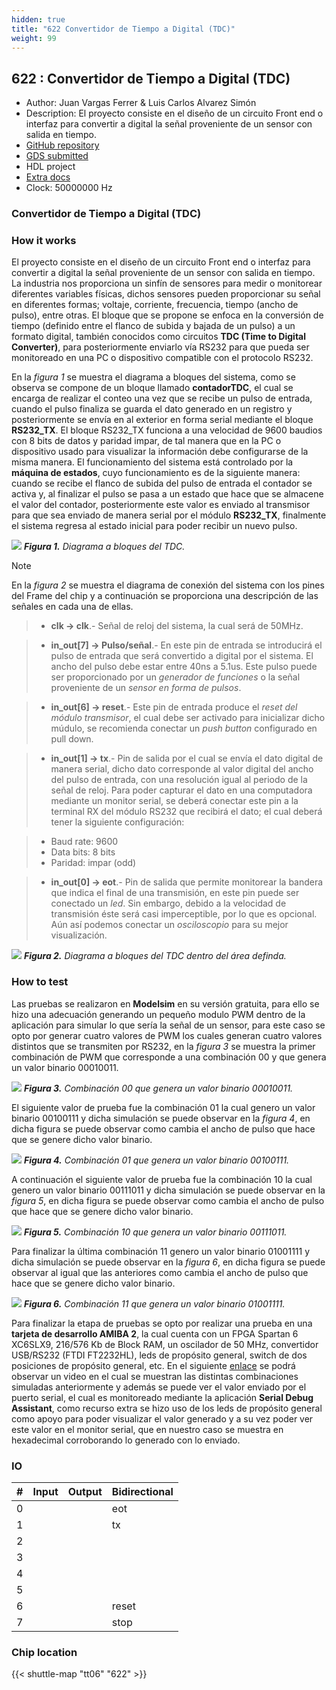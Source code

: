 ```yaml
---
hidden: true
title: "622 Convertidor de Tiempo a Digital (TDC)"
weight: 99
---
```


## 622 : Convertidor de Tiempo a Digital (TDC)

* Author: Juan Vargas Ferrer & Luis Carlos Alvarez Simón
* Description: El proyecto consiste en el diseño de un circuito Front end o interfaz para convertir a digital la señal proveniente de un sensor con salida en tiempo.
* [GitHub repository](https://github.com/jferrer08/latinpractice)
* [GDS submitted](https://github.com/jferrer08/latinpractice/actions/runs/8647119593)
* HDL project
* [Extra docs](None)
* Clock: 50000000 Hz

<!---

This file is used to generate your project datasheet. Please fill in the information below and delete any unused
sections.

You can also include images in this folder and reference them in the markdown. Each image must be less than
512 kb in size, and the combined size of all images must be less than 1 MB.
-->


### Convertidor de Tiempo a Digital (TDC)

### How it works

El proyecto consiste en el diseño de un circuito Front end o interfaz para convertir a digital la señal proveniente de un sensor con salida en tiempo. La industria nos proporciona un sinfín de sensores para medir o monitorear diferentes variables físicas, dichos sensores pueden proporcionar su señal en diferentes formas; voltaje, corriente, frecuencia, tiempo (ancho de pulso), entre otras. El bloque que se propone se enfoca en la conversión de tiempo (definido entre el flanco de subida y bajada de un pulso) a un formato digital, también conocidos como circuitos **TDC (Time to Digital Converter)**, para posteriormente enviarlo vía RS232 para que pueda ser monitoreado en una PC o dispositivo compatible con el protocolo RS232.

En la *figura 1* se muestra el diagrama a bloques del sistema, como se observa se compone de un bloque llamado **contadorTDC**, el cual se encarga de realizar el conteo una vez que se recibe un pulso de entrada, cuando el pulso finaliza se guarda el dato generado en un registro y posteriormente se envía en al exterior en forma serial mediante el bloque **RS232_TX**. El bloque RS232_TX funciona a una velocidad de 9600 baudios con 8 bits de datos y paridad impar, de tal manera que en la PC o dispositivo usado para visualizar la información debe configurarse de la misma manera. El funcionamiento del sistema está controlado por la **máquina de estados**, cuyo funcionamiento es de la siguiente manera: cuando se recibe el flanco de subida del pulso de entrada el contador se activa y, al finalizar el pulso se pasa a un estado que hace que se almacene el valor del contador, posteriormente este valor es enviado al transmisor para que sea enviado de manera serial por el módulo **RS232_TX**, finalmente el sistema regresa al estado inicial para poder recibir un nuevo pulso.

![](topTDC.png)
***Figura 1.** Diagrama a bloques del TDC.*

> [!NOTE]
> En la *figura 2* se muestra el diagrama de conexión del sistema con los pines del Frame del chip y a continuación se proporciona una descripción de las señales en cada una de ellas.

> - **clk -> clk**.- Señal de reloj del sistema, la cual será de 50MHz.

> - **in_out[7] -> Pulso/señal**.- En este pin de entrada se introducirá el pulso de entrada que será convertido a digital por el sistema. El ancho del pulso debe estar entre 40ns a 5.1us. Este pulso puede ser proporcionado por un *generador de funciones* o la señal proveniente de un *sensor en forma de pulsos*.

> - **in_out[6] -> reset**.- Este pin de entrada produce el *reset del módulo transmisor*, el cual debe ser activado para inicializar dicho múdulo, se recomienda conectar un *push button* configurado en pull down.

> - **in_out[1] -> tx**.- Pin de salida por el cual se envía el dato digital de manera serial, dicho dato corresponde al valor digital del ancho del pulso de entrada, con una resolución igual al periodo de la señal de reloj. Para poder capturar el dato en una computadora mediante un monitor serial, se deberá conectar este pin a la terminal RX del módulo RS232 que recibirá el dato; el cual deberá tener la siguiente configuración:

>   - Baud rate: 9600
>   - Data bits: 8 bits
>   - Paridad: impar (odd)

> - **in_out[0] -> eot**.- Pin de salida que permite monitorear la bandera que indica el final de una transmisión, en este pin puede ser conectado un *led*. Sin embargo, debido a la velocidad de transmisión éste será casi imperceptible, por lo que es opcional. Aún así podemos conectar un *osciloscopio* para su mejor visualización.



![](design.fw.png)
***Figura 2.** Diagrama a bloques del TDC dentro del área definda.*

### How to test

Las pruebas se realizaron en **Modelsim** en su versión gratuita, para ello se hizo una adecuación generando un pequeño modulo PWM dentro de la aplicación para simular lo que sería la señal de un sensor, para este caso se opto por generar cuatro valores de PWM los cuales generan cuatro valores distintos que se transmiten por RS232, en la *figura 3* se muestra la primer combinación de PWM que corresponde a una combinación 00 y que genera un valor binario 00010011.

![](00.png)
***Figura 3.** Combinación 00 que genera un valor binario 00010011.*

El siguiente valor de prueba fue la combinación 01 la cual genero un valor binario 00100111 y dicha simulación se puede observar en la *figura 4*, en dicha figura se puede observar como cambia el ancho de pulso que hace que se genere dicho valor binario.

![](01.png)
***Figura 4.** Combinación 01 que genera un valor binario 00100111.*

A continuación el siguiente valor de prueba fue la combinación 10 la cual genero un valor binario 00111011 y dicha simulación se puede observar en la *figura 5*, en dicha figura se puede observar como cambia el ancho de pulso que hace que se genere dicho valor binario.

![](10.png)
***Figura 5.** Combinación 10 que genera un valor binario 00111011.*

Para finalizar la última combinación 11 genero un valor binario 01001111 y dicha simulación se puede observar en la *figura 6*, en dicha figura se puede observar al igual que las anteriores como cambia el ancho de pulso que hace que se genere dicho valor binario.

![](11.png)
***Figura 6.** Combinación 11 que genera un valor binario 01001111.*

Para finalizar la etapa de pruebas se opto por realizar una prueba en una **tarjeta de desarrollo AMIBA 2**, la cual cuenta con un FPGA Spartan 6 XC6SLX9, 216/576 Kb de Block RAM, un oscilador de 50 MHz, convertidor USB/RS232 (FTDI FT2232HL), leds de propósito general, switch de dos posiciones de propósito general, etc. En el siguiente [enlace](https://youtu.be/AC0O6wIpQp8) se podrá observar un video en el cual se muestran las distintas combinaciones simuladas anteriormente y además se puede ver el valor enviado por el puerto serial, el cual es monitoreado mediante la aplicación **Serial Debug Assistant**, como recurso extra se hizo uso de los leds de propósito general como apoyo para poder visualizar el valor generado y a su vez poder ver este valor en el monitor serial, que en nuestro caso se muestra en hexadecimal corroborando lo generado con lo enviado.

<!---
## External hardware

TDC
-->


### IO

| # | Input          | Output         | Bidirectional   |
| - | -------------- | -------------- | --------------- |
| 0 |  |  | eot |
| 1 |  |  | tx |
| 2 |  |  |  |
| 3 |  |  |  |
| 4 |  |  |  |
| 5 |  |  |  |
| 6 |  |  | reset |
| 7 |  |  | stop |

### Chip location

{{< shuttle-map "tt06" "622" >}}
